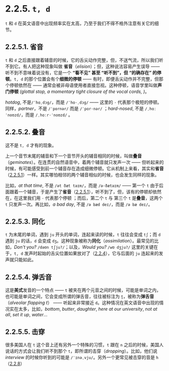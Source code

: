 # 2.2.5. `t, d`

`t` 和 `d` 在英文语音中出现频率实在太高，乃至于我们不得不格外注意有关它的细节。

## 2.2.5.1. 省音

`t` 和 `d` 之后直接跟着辅音的时候，它的舌尖动作完整，但，不送气流，所以我们听不到它。有人把这种现象叫做 **省音**（*elision*）；但，这种说法容易产生误导 —— 听不到不意味着说没有，它是一个 **“看不见” 甚至 “听不到”，但 “的确存在” 的停顿**。`t, d` 的那个位置会有个**细微的停顿** —— 有时，即便舌尖动作并不完整，但那个停顿依然在 —— 通常会被非母语使用者直接忽视。这种停顿，语音学里叫做**声门停顿** *(glottal stop, a momentary tight closure of the vocal cords, )*。

*hotdog*, 不是`/ˈhɑˌdɔg/`，而是 `/ˈhɑ·ˌdɔg/` <span class="speak-word-inline" data-audio-uk="/audios/hotdog-uk.mp3"></span><span class="speak-word-inline" data-audio-us="/audios/hotdog-us.mp3"></span>—— 这里的 `·` 代表那个极短的停顿。同样，*partner*，不是 `/ˈpɑrnər/` 而是 `/ˈpɑr·nər/` <span class="speak-word-inline" data-audio-uk="/audios/partner-uk.mp3"></span><span class="speak-word-inline" data-audio-us="/audios/partner-us.mp3"></span>；*hard-nosed*, 不是 `/ˌhɑːˈnoʊzd/`，而是 `/ˌhɑːr·ˈnoʊzd/` <span class="speak-word-inline" data-audio-uk="/audios/hardnosed-uk.mp3"></span><span class="speak-word-inline" data-audio-us="/audios/hardnosed-us.mp3"></span>。

## 2.2.5.2. 叠音

这不是 `t, d` 才有的现象。

上一个音节末尾的辅音和下一个音节开头的辅音相同的时候，叫做**叠音**（*geminates*）。在连贯的自然语音中，着两个辅音就只发声一次 —— 但听起来的时候，有可能感受到前一个辅音存在造成细微停顿。它从机制上来看，其实和**省音**（[2.2.5.1](#2.2.5.1.-省音)）一样。其实哪怕相邻的两个辅音相似的时候，也会发生同样的现象。

比如，*at that time*, 不是 `/ət ðæt taɪm/`，而是 `/ə·ðætaɪm/`<span class="speak-word-inline" data-audio-uk="/audios/i-was-tired-at-that-time.-uk.mp3"></span><span class="speak-word-inline" data-audio-us="/audios/i-was-tired-at-that-time.-us.mp3"></span> —— 第一个 `t` 由于后面跟着一个辅音，于是产生了**省音**（[2.2.5.1](#2.2.5.1.-省音)），听不到了，但，该有的停顿却依然在，在这里我们用 `·` 代表那个停顿 ；而后，第二个 `t` 与 第三个 `t`  是**叠音**，这两个 `t` 只发声一次。再比如，*a bad day*, 不是 `/ə bæd deɪ/`，而是 `/ə bæ deɪ/`<span class="speak-word-inline" data-audio-uk="/audios/this-is-really-a-bad-day.-uk.mp3"></span><span class="speak-word-inline" data-audio-us="/audios/this-is-really-a-bad-day.-us.mp3"></span>。

## 2.2.5.3. 同化

`t` 为末尾的单词，遇到 `ju` 开头的单词，连起来读的时候，`t` 往往会变成 `tʃ`；而 `d` 遇到 `ju` 的话，`d` 会变成 `dʒ`。这种现象被称为**同化**（*assimilation*）。最常见的比如，*Don't you?* `/dəʊn tʃju?/`<span class="speak-word-inline" data-audio-uk="/audios/dont-you-uk.mp3"></span><span class="speak-word-inline" data-audio-us="/audios/dont-you-us.mp3"></span>；以及，*Would you?* `/wʊ dʒju?/`<span class="speak-word-inline" data-audio-uk="/audios/would-you-uk.mp3"></span><span class="speak-word-inline" data-audio-us="/audios/would-you-us.mp3"></span> 这里的关键在于，`t, d` 发声时起始的舌尖位置如果放对了（[2.2.4](#2.2.4.-`t,-d,-s,-z;-ʃ,-tʃ,-dʒ`)），它与后面的 `ju` 连起来的发声就只能如此。

## 2.2.5.4. 弹舌音

这是**美式**发音的一个特点 —— `t` 被夹在两个元音之间的时候，可能是单词之内，也可能是单词之间，它会变成所谓的弹舌音，往往被标注为 `t̬`，被称为**弹舌音** （*alveolar flapping t*） —— 听起来非常接近 `d`。这种情况在英文语音中出现的情况实在太多，比如，*bottom*<span class="speak-word-inline" data-audio-us="/audios/bottom-us.mp3"></span>, *butter*<span class="speak-word-inline" data-audio-us="/audios/butter-us.mp3"></span>, *daughter*<span class="speak-word-inline" data-audio-us="/audios/daughter-us.mp3"></span>, *here at our university*<span class="speak-word-inline" data-audio-us="/audios/here-at-our-university-us.mp3"></span>, *not at all*<span class="speak-word-inline" data-audio-us="/audios/not-at-all-us.mp3"></span>, *set it up*<span class="speak-word-inline" data-audio-us="/audios/set-it-up-us.mp3"></span>, *water*<span class="speak-word-inline" data-audio-us="/audios/water-us.mp3"></span>...

## 2.2.5.5. 击穿

很多美国人在 `t` 这个音上还有另外一个特殊的习惯，`t` 跟在 `n` 之后的时候，美国人说话的方式会让我们听不到那个 `t`，即所谓的击穿（*dropping*）。比如，他们说 *interview* 的时候你听到的可能是 `/ˈɪnəˌvju/`<span class="speak-word-inline" data-audio-us="/audios/interview-alloy.mp3"></span>。另外一个更常见被击穿的音是 `h`（[2.2.8](#2.2.8-`h`)）